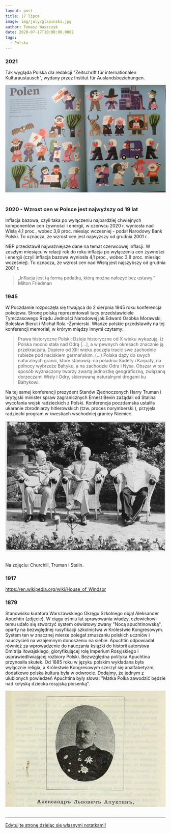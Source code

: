 ```yaml
---
layout: post
title: 17 lipca
image: img/july/glapinski.jpg
author: Tomasz Waszczyk
date: 2020-07-17T10:00:00.000Z
tags:
  - Polska
---
```


### 2021

Tak wygląda Polska dla redakcji "Zeitschrift für internationalen Kulturaustausch",  wydany przez Institut für Auslandsbeziehungen.

<img src="./img/july/polskazeitschrift.jpeg"><br><br>

### 2020 - Wzrost cen w Polsce jest najwyższy od 19 lat

Inflacja bazowa, czyli taka po wyłączeniu najbardziej chwiejnych komponentów cen żywności i energii, w czerwcu 2020 r. wyniosła nad Wisłą 4,1 proc., wobec 3,8 proc. miesiąc wcześniej - podał Narodowy Bank Polski. To oznacza, że wzrost cen jest najwyższy od grudnia 2001 r.

NBP przedstawił najważniejsze dane na temat czerwcowej inflacji. W zeszłym miesiącu w relacji rok do roku inflacja po wyłączeniu cen żywności i energii (czyli inflacja bazowa wyniosła 4,1 proc., wobec 3,8 proc. miesiąc wcześniej). To oznacza, że wzrost cen nad Wisłą jest najszybszy od grudnia 2001 r. 

> „Inflacja jest tą formą podatku, którą można nałożyć bez ustawy.” Milton Friedman

### 1945

W Poczdamie rozpoczęła się trwająca do 2 sierpnia 1945 roku konferencja pokojowa. 
Stronę polską reprezentowali tacy  przedstawiciele Tymczasowego Rządu Jedności Narodowej jak:Edward Osóbka Morawski, Bolesław Bierut i Michał Rola -Żymierski.
Władze polskie przedstawiły na tej konferencji memoriał, w krórym między innymi czytamy:

> Prawa historyczne Polski: Dzieje historyczne od X wieku wykazują, iż Polska mocno stała nad Odrą [...], a w pewnych okresach znacznie ją przekraczała. Dopiero od XIII wieku poczęła tracić swe zachodnie rubieże pod naciskiem germańskim. (...) Polska dąży do swych naturalnych granic, które stanowią: na południu Sudety i Karpaty, na północy wybrzeże Bałtyku, a na zachodzie Odra i Nysa. Obszar w ten sposób wyznaczony tworzy zwartą jednostkę geograficzną, związaną dorzeczami Wisły i Odry, skierowaną naturalnymi drogami ku Bałtykowi.

Na tej samej konferencji prezydent Stanów Zjednoczonych Harry Truman i brytyjski minister spraw zagranicznych Ernest Bevin zażądali od Stalina wycofania wojsk radzieckich z Polski.
Konferencja poczdamska ustaliła ukaranie zbrodniarzy hitlerowskich (tzw. proces norymberski ), przyjęła radziecki program w kwestiach wschodniej granicy Niemiec.

<img src="./img/july/poczdam.jpg"><br><br>

Na zdjęciu: Churchill, Truman i Stalin.
### 1917

https://en.wikipedia.org/wiki/House_of_Windsor

### 1879

Stanowisko kuratora Warszawskiego Okręgu Szkolnego objął Aleksander Apuchtin (zdjęcie). 
W ciągu ośmiu lat sprawowania władzy, człowiekowi temu udało się stworzyć system oświatowy zwany "Nocą apuchtinowską", oparty na bezwględnej rusyfikacji szkolnictwa w Królestwie Kongresowym. System ten w znacznej mierze polegał zmuszaniu polskich uczniów i nauczycieli na wzajemnym donoszeniu na siebie. 
Apuchtin odpowiadał również za wprowadzenie do nauczania książki do historii autorstwa Dmitrija Iłowajskiego, gloryfikującej rolę Imperium Rosyjskiego i usprawiedliwiającej rozbiory Polski. 
Bezwzględna polityka Apuchtina przynosiła skutek. Od 1885 roku w języku polskim wykładana była wyłącznie religia, a Królestwie Kongresowym szerzył się analfabetyzm, dodatkowo polska kultura była w odwrocie.
Dodajmy, że jednym z ulubionych powiedzeń Apuchtina były słowa: "Matka Polka zawodzić będzie nad kołyską dziecka rosyjską piosenką".

<img src="./img/july/rusyfikacja.jpg"><br><br>

---

<a href="https://github.com/TomaszWaszczyk/historia.waszczyk.com/edit/master/src/content/july-17.md" target="_blank">Edytuj tę stronę dzieląc się własnymi notatkami!</a>
